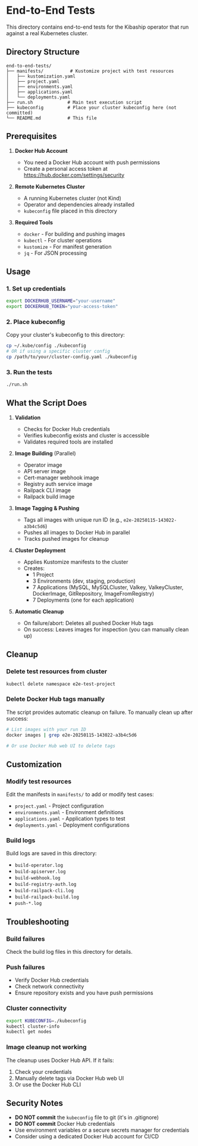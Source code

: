 # End-to-End Tests

This directory contains end-to-end tests for the Kibaship operator that run against a real Kubernetes cluster.

## Directory Structure

```
end-to-end-tests/
├── manifests/          # Kustomize project with test resources
│   ├── kustomization.yaml
│   ├── project.yaml
│   ├── environments.yaml
│   ├── applications.yaml
│   └── deployments.yaml
├── run.sh             # Main test execution script
├── kubeconfig         # Place your cluster kubeconfig here (not committed)
└── README.md          # This file
```

## Prerequisites

1. **Docker Hub Account**
   - You need a Docker Hub account with push permissions
   - Create a personal access token at https://hub.docker.com/settings/security

2. **Remote Kubernetes Cluster**
   - A running Kubernetes cluster (not Kind)
   - Operator and dependencies already installed
   - `kubeconfig` file placed in this directory

3. **Required Tools**
   - `docker` - For building and pushing images
   - `kubectl` - For cluster operations
   - `kustomize` - For manifest generation
   - `jq` - For JSON processing

## Usage

### 1. Set up credentials

```bash
export DOCKERHUB_USERNAME="your-username"
export DOCKERHUB_TOKEN="your-access-token"
```

### 2. Place kubeconfig

Copy your cluster's kubeconfig to this directory:

```bash
cp ~/.kube/config ./kubeconfig
# OR if using a specific cluster config
cp /path/to/your/cluster-config.yaml ./kubeconfig
```

### 3. Run the tests

```bash
./run.sh
```

## What the Script Does

1. **Validation**
   - Checks for Docker Hub credentials
   - Verifies kubeconfig exists and cluster is accessible
   - Validates required tools are installed

2. **Image Building** (Parallel)
   - Operator image
   - API server image
   - Cert-manager webhook image
   - Registry auth service image
   - Railpack CLI image
   - Railpack build image

3. **Image Tagging & Pushing**
   - Tags all images with unique run ID (e.g., `e2e-20250115-143022-a3b4c5d6`)
   - Pushes all images to Docker Hub in parallel
   - Tracks pushed images for cleanup

4. **Cluster Deployment**
   - Applies Kustomize manifests to the cluster
   - Creates:
     - 1 Project
     - 3 Environments (dev, staging, production)
     - 7 Applications (MySQL, MySQLCluster, Valkey, ValkeyCluster, DockerImage, GitRepository, ImageFromRegistry)
     - 7 Deployments (one for each application)

5. **Automatic Cleanup**
   - On failure/abort: Deletes all pushed Docker Hub tags
   - On success: Leaves images for inspection (you can manually clean up)

## Cleanup

### Delete test resources from cluster
```bash
kubectl delete namespace e2e-test-project
```

### Delete Docker Hub tags manually
The script provides automatic cleanup on failure. To manually clean up after success:

```bash
# List images with your run ID
docker images | grep e2e-20250115-143022-a3b4c5d6

# Or use Docker Hub web UI to delete tags
```

## Customization

### Modify test resources

Edit the manifests in `manifests/` to add or modify test cases:

- `project.yaml` - Project configuration
- `environments.yaml` - Environment definitions
- `applications.yaml` - Application types to test
- `deployments.yaml` - Deployment configurations

### Build logs

Build logs are saved in this directory:
- `build-operator.log`
- `build-apiserver.log`
- `build-webhook.log`
- `build-registry-auth.log`
- `build-railpack-cli.log`
- `build-railpack-build.log`
- `push-*.log`

## Troubleshooting

### Build failures
Check the build log files in this directory for details.

### Push failures
- Verify Docker Hub credentials
- Check network connectivity
- Ensure repository exists and you have push permissions

### Cluster connectivity
```bash
export KUBECONFIG=./kubeconfig
kubectl cluster-info
kubectl get nodes
```

### Image cleanup not working
The cleanup uses Docker Hub API. If it fails:
1. Check your credentials
2. Manually delete tags via Docker Hub web UI
3. Or use the Docker Hub CLI

## Security Notes

- **DO NOT commit** the `kubeconfig` file to git (it's in .gitignore)
- **DO NOT commit** Docker Hub credentials
- Use environment variables or a secure secrets manager for credentials
- Consider using a dedicated Docker Hub account for CI/CD
